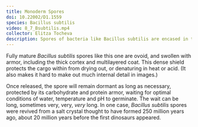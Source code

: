 ```yaml
---
title: Monoderm Spores
doi: 10.22002/D1.1559
species: Bacillus subtilis
video: 8_7_Bsubtilis.mp4
collector: Elitza Tocheva
description: Spores of bacteria like Bacillus subtilis are encased in two membranes, a thick cortex, and a multilayered protein coat to protect from harsh conditions
---
```


Fully mature *Bacillus subtilis* spores like this one are ovoid, and swollen with armor, including the thick cortex and multilayered coat. This dense shield protects the cargo within from drying out, or denaturing in heat or acid. (It also makes it hard to make out much internal detail in images.)

Once released, the spore will remain dormant as long as necessary, protected by its carbohydrate and protein armor, waiting for optimal conditions of water, temperature and pH to germinate. The wait can be long, sometimes very, very, *very* long. In one case, *Bacillus subtilis* spores were revived from a salt crystal thought to have formed 250 million years ago, about 20 million years before the first dinosaurs appeared.

